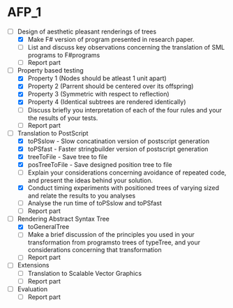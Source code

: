 # AFP_1

- [ ] Design of aesthetic pleasant renderings of trees  
  - [x] Make F# version of program presented in research paper. 
  - [ ] List and discuss key observations concerning the translation of SML programs to F#programs
  - [ ] Report part
- [ ] Property based testing
  - [x] Property 1 (Nodes should be atleast 1 unit apart)
  - [x] Property 2 (Parrent should be centered over its offspring)
  - [x] Property 3 (Symmetric with respect to reflection)
  - [x] Property 4 (Identical subtrees are rendered identically)
  - [ ] Discuss briefly you interpretation of each of the four rules and your the results of your tests.
  - [ ] Report part
- [ ] Translation to PostScript
  - [x] toPSslow - Slow concatination version of postscript generation
  - [x] toPSfast - Faster stringbuilder version of postscript generation
  - [x] treeToFile - Save tree to file
  - [x] posTreeToFile - Save designed position tree to file
  - [ ] Explain your considerations concerning avoidance of repeated code, and present the ideas behind your solution.
  - [x] Conduct timing experiments with positioned trees of varying sized and relate the results to you analyses
  - [ ] Analyse the run time of toPSslow and toPSfast
  - [ ] Report part
- [ ] Rendering Abstract Syntax Tree
  - [x] toGeneralTree
  - [ ] Make a brief discussion of the principles you used in your transformation from programsto trees of typeTree<string>, and your considerations concerning that transformation
  - [ ] Report part
- [ ] Extensions
  - [ ] Translation to Scalable Vector Graphics
  - [ ] Report part
- [ ] Evaluation
  - [ ] Report part
